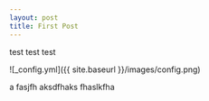 ```yaml
---
layout: post
title: First Post
---
```


test test test

![_config.yml]({{ site.baseurl }}/images/config.png)

a fasjfh aksdfhaks fhaslkfha